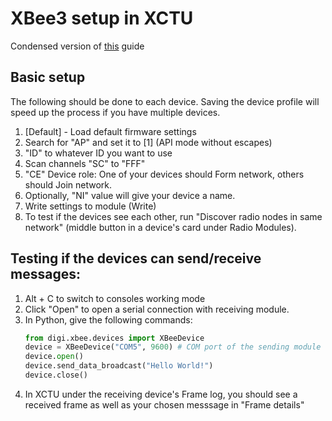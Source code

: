 # XBee3 setup in XCTU
Condensed version of [this](https://xbplib.readthedocs.io/en/latest/getting_started_with_xbee_python_library.html) guide

## Basic setup
The following should be done to each device. Saving the device profile will speed up the process if you have multiple devices.
1. [Default] - Load default firmware settings
2. Search for "AP" and set it to [1] (API mode without escapes)
3. "ID" to whatever ID you want to use
4. Scan channels "SC" to "FFF"
5. "CE" Device role: One of your devices should Form network, others should Join network.
6. Optionally, "NI" value will give your device a name.
7. Write settings to module (Write)
8. To test if the devices see each other, run "Discover radio nodes in same network" (middle button in a device's card under Radio Modules).

## Testing if the devices can send/receive messages:
1. Alt + C to switch to consoles working mode
2. Click "Open" to open a serial connection with receiving module.
3. In Python, give the following commands:
    ```python
    from digi.xbee.devices import XBeeDevice
    device = XBeeDevice("COM5", 9600) # COM port of the sending module
    device.open()
    device.send_data_broadcast("Hello World!")
    device.close()
    ```
4. In XCTU under the receiving device's Frame log, you should see a received frame as well as your chosen messsage in "Frame details"